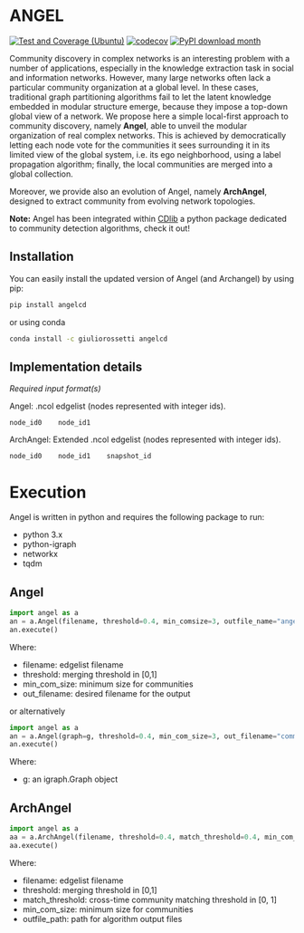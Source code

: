 # ANGEL
[![Test and Coverage (Ubuntu)](https://github.com/GiulioRossetti/ANGEL/actions/workflows/test_ubuntu.yml/badge.svg)](https://github.com/GiulioRossetti/ANGEL/actions/workflows/test_ubuntu.yml)
[![codecov](https://codecov.io/gh/GiulioRossetti/ANGEL/branch/master/graph/badge.svg?token=3YJOEVK02B)](https://codecov.io/gh/GiulioRossetti/ANGEL)
[![PyPI download month](https://img.shields.io/pypi/dm/angel-cd.svg?color=blue&style=plastic)](https://pypi.python.org/pypi/angel-cd/)

Community discovery in complex networks is an interesting problem with a number of applications, especially in the knowledge extraction task in social and information networks. 
However, many large networks often lack a particular community organization at a global level. 
In these cases, traditional graph partitioning algorithms fail to let the latent knowledge embedded in modular structure emerge, because they impose a top-down global view of a network. 
We propose here a simple local-first approach to community discovery, namely **Angel**, able to unveil the modular organization of real complex networks. 
This is achieved by democratically letting each node vote for the communities it sees surrounding it in its limited view of the global system, i.e. its ego neighborhood, using a label propagation algorithm; finally, the local communities are merged into a global collection. 

Moreover, we provide also an evolution of Angel, namely **ArchAngel**, designed to extract community from evolving network topologies.

**Note:** Angel has been integrated within [CDlib](http://cdlib.readthedocs.io) a python package dedicated to community detection algorithms, check it out!


## Installation
You can easily install the updated version of Angel (and Archangel) by using pip:

```bash
pip install angelcd
```

or using conda

```bash
conda install -c giuliorossetti angelcd
```

## Implementation details

*Required input format(s)* 

Angel:
.ncol edgelist (nodes represented with integer ids).

```
node_id0    node_id1
```

ArchAngel:
Extended .ncol edgelist (nodes represented with integer ids).

```
node_id0    node_id1	snapshot_id
```

# Execution
Angel is written in python and requires the following package to run:
- python 3.x
- python-igraph
- networkx
- tqdm

## Angel

```python
import angel as a
an = a.Angel(filename, threshold=0.4, min_comsize=3, outfile_name="angel_communities.txt")
an.execute()
```

Where:
* filename: edgelist filename
* threshold: merging threshold in [0,1]
* min_com_size: minimum size for communities
* out_filename: desired filename for the output 

or alternatively

```python
import angel as a
an = a.Angel(graph=g, threshold=0.4, min_com_size=3, out_filename="communities.txt")
an.execute()
```

Where:
* g: an igraph.Graph object

## ArchAngel

```python
import angel as a
aa = a.ArchAngel(filename, threshold=0.4, match_threshold=0.4, min_com_size=3, outfile_path="./")
aa.execute()
```

Where:
* filename: edgelist filename
* threshold: merging threshold in [0,1]
* match_threshold: cross-time community matching threshold in [0, 1]
* min_com_size: minimum size for communities
* outfile_path: path for algorithm output files 
